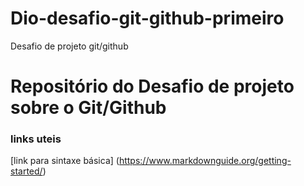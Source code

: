 # Dio-desafio-git-github-primeiro
Desafio de projeto git/github
# Repositório do Desafio de projeto sobre o Git/Github
### links uteis
[link para sintaxe básica] (https://www.markdownguide.org/getting-started/)

